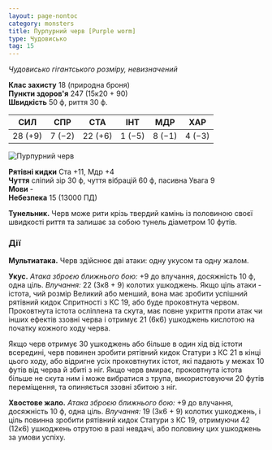 ```yaml
---
layout: page-nontoc
category: monsters
title: Пурпурний черв [Purple worm]
type: Чудовисько
tag: 15
---
```


_Чудовисько гігантського розміру, невизначений_

**Клас захисту** 18 (природна броня)    
**Пункти здоров'я** 247 (15к20 + 90)    
**Швидкість** 50 ф, риття 30 ф.

| СИЛ     | СПР    | СТА     | ІНТ    | МДР    | ХАР    |
| ------- | ------ | ------- | ------ | ------ | ------ |
| 28 (+9) | 7 (−2) | 22 (+6) | 1 (−5) | 8 (−1) | 4 (−3) |

![Пурпурний черв](https://www.dndbeyond.com/avatars/thumbnails/30834/702/1000/1000/638063895243217798.png)

**Рятівні кидки** Ста +11, Мдр +4    
**Чуття** сліпий зір 30 ф, чуття вібрацій 60 ф, пасивна Увага 9    
**Мови** -    
**Небезпека** 15 (13000 ПД)

**Тунельник.** Черв може рити крізь твердий камінь із половиною своєї швидкості риття та залишає за собою тунель діаметром 10 футів.

### Дії
**Мультиатака.** Черв здійснює дві атаки: одну укусом та одну жалом.    

**Укус.** _Атака зброєю ближнього бою:_ +9 до влучання, досяжність 10 ф, одна ціль. _Влучання:_ 22 (3к8 + 9) колотих ушкоджень. Якщо ціль атаки - істота, чий розмір Великий або менший, вона має зробити успішний рятівний кидок Спритності з КС 19, або буде проковтнута червом. Проковтнута істота осліплена та скута, має повне укриття проти атак чи інших ефектів ззовні черва і отримує 21 (6к6) ушкоджень кислотою на початку кожного ходу черва.    

Якщо черв отримує 30 ушкоджень або більше в один хід від істоти всередині, черв повинен зробити рятівний кидок Статури з КС 21 в кінці цього ходу, або відригне усіх проковтнутих істот, які падають у межах 10 футів від черва й збиті з ніг. Якщо черв вмирає, проковтнута істота більше не скута ним і може вибратися з трупа, використовуючи 20 футів переміщення, та опиняється ззовні збитою з ніг.    

**Хвостове жало.** _Атака зброєю ближнього бою:_ +9 до влучання, досяжність 10 ф, одна ціль. _Влучання:_ 19 (3к6 + 9) колотих ушкоджень, і ціль повинна зробити рятівний кидок Статури з КС 19, отримуючи 42 (12к6) ушкоджень отрутою в разі невдачі, або половину цих ушкоджень за умови успіху.
